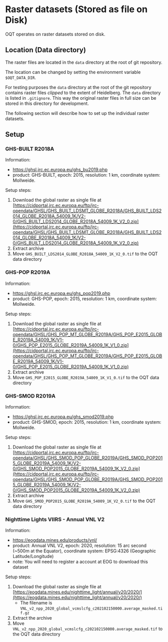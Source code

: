 # Raster datasets (Stored as file on Disk)

OQT operates on raster datasets stored on disk.


## Location (Data directory)

The raster files are located in the `data` directory at the root of git repository.

The location can be changed by setting the environment variable `$OQT_DATA_DIR`.

For testing purposes the `data` directory at the root of the git repository contains raster files *clipped* to the extent of Heidelberg.
The `data` directory is listed in `.gitignore`. This way the original raster files in full size can be stored in this directory for development.

The following section will describe how to set up the individual raster datasets.


## Setup


### GHS-BUILT R2018A

Information:
- https://ghsl.jrc.ec.europa.eu/ghs_bu2019.php
- product: GHS-BUILT, epoch: 2015, resolution: 1 km, coordinate system: Mollweide.

Setup steps:
1. Download the global raster as single file at [https://cidportal.jrc.ec.europa.eu/ftp/jrc-opendata/GHSL/GHS_BUILT_LDSMT_GLOBE_R2018A/GHS_BUILT_LDS2014_GLOBE_R2018A_54009_1K/V2-0/GHS_BUILT_LDS2014_GLOBE_R2018A_54009_1K_V2_0.zip](https://cidportal.jrc.ec.europa.eu/ftp/jrc-opendata/GHSL/GHS_BUILT_LDSMT_GLOBE_R2018A/GHS_BUILT_LDS2014_GLOBE_R2018A_54009_1K/V2-0/GHS_BUILT_LDS2014_GLOBE_R2018A_54009_1K_V2_0.zip)
2. Extract archive
3. Move `GHS_BUILT_LDS2014_GLOBE_R2018A_54009_1K_V2_0.tif` to the OQT data directory


### GHS-POP R2019A

Information:
- https://ghsl.jrc.ec.europa.eu/ghs_pop2019.php
- product: GHS-POP, epoch: 2015, resolution: 1 km, coordinate system: Mollweide.

Setup steps:
1. Download the global raster as single file at [https://cidportal.jrc.ec.europa.eu/ftp/jrc-opendata/GHSL/GHS_POP_MT_GLOBE_R2019A/GHS_POP_E2015_GLOBE_R2019A_54009_1K/V1-0/GHS_POP_E2015_GLOBE_R2019A_54009_1K_V1_0.zip](https://cidportal.jrc.ec.europa.eu/ftp/jrc-opendata/GHSL/GHS_POP_MT_GLOBE_R2019A/GHS_POP_E2015_GLOBE_R2019A_54009_1K/V1-0/GHS_POP_E2015_GLOBE_R2019A_54009_1K_V1_0.zip)
2. Extract archive
3. Move `GHS_POP_E2015_GLOBE_R2019A_54009_1K_V1_0.tif` to the OQT data directory


### GHS-SMOD R2019A

Information:
- https://ghsl.jrc.ec.europa.eu/ghs_smod2019.php
- product: GHS-SMOD, epoch: 2015, resolution: 1 km, coordinate system: Mollweide.

Setup steps:
1. Download the global raster as single file at [https://cidportal.jrc.ec.europa.eu/ftp/jrc-opendata/GHSL/GHS_SMOD_POP_GLOBE_R2019A/GHS_SMOD_POP2015_GLOBE_R2019A_54009_1K/V2-0/GHS_SMOD_POP2015_GLOBE_R2019A_54009_1K_V2_0.zip](https://cidportal.jrc.ec.europa.eu/ftp/jrc-opendata/GHSL/GHS_SMOD_POP_GLOBE_R2019A/GHS_SMOD_POP2015_GLOBE_R2019A_54009_1K/V2-0/GHS_SMOD_POP2015_GLOBE_R2019A_54009_1K_V2_0.zip)
2. Extract archive
3. Move `GHS_SMOD_POP2015_GLOBE_R2019A_54009_1K_V2_0.tif` to the OQT data directory


### Nighttime Lights VIIRS - Annual VNL V2

Information:
- https://eogdata.mines.edu/products/vnl/
- product: Annual VNL V2, epoch: 2020, resolution: 15 arc second (~500m at the Equator), coordinate system: EPSG:4326 (Geographic Latitude/Longitude)
- note: You will need to register a account at EOG to download this dataset

Setup steps:
1. Download the global raster as single file at [https://eogdata.mines.edu/nighttime_light/annual/v20/2020/](https://eogdata.mines.edu/nighttime_light/annual/v20/2020/)
    - The filename is `VNL_v2_npp_2020_global_vcmslcfg_c202102150000.average_masked.tif.gz`
2. Extract the archive
3. Move `VNL_v2_npp_2020_global_vcmslcfg_c202102150000.average_masked.tif` to the OQT data directory
